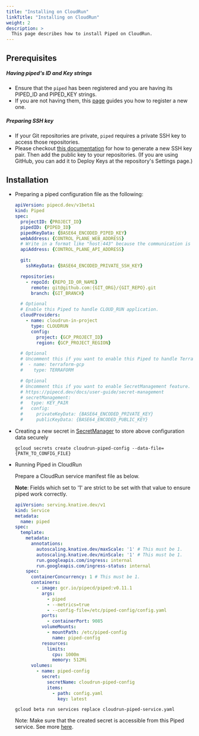 ```yaml
---
title: "Installing on CloudRun"
linkTitle: "Installing on CloudRun"
weight: 2
description: >
  This page describes how to install Piped on CloudRun.
---
```


## Prerequisites

##### Having piped's ID and Key strings
- Ensure that the `piped` has been registered and you are having its PIPED_ID and PIPED_KEY strings.
- If you are not having them, this [page](/docs/operator-manual/control-plane/registering-a-piped/) guides you how to register a new one.

##### Preparing SSH key
- If your Git repositories are private, `piped` requires a private SSH key to access those repositories.
- Please checkout [this documentation](https://help.github.com/en/github/authenticating-to-github/generating-a-new-ssh-key-and-adding-it-to-the-ssh-agent) for how to generate a new SSH key pair. Then add the public key to your repositories. (If you are using GitHub, you can add it to Deploy Keys at the repository's Settings page.)

## Installation

- Preparing a piped configuration file as the following:

  ``` yaml
  apiVersion: pipecd.dev/v1beta1
  kind: Piped
  spec:
    projectID: {PROJECT_ID}
    pipedID: {PIPED_ID}
    pipedKeyData: {BASE64_ENCODED_PIPED_KEY}
    webAddress: {CONTROL_PLANE_WEB_ADDRESS}
    # Write in a format like "host:443" because the communication is done via gRPC.
    apiAddress: {CONTROL_PLANE_API_ADDRESS}

    git:
      sshKeyData: {BASE64_ENCODED_PRIVATE_SSH_KEY}

    repositories:
      - repoId: {REPO_ID_OR_NAME}
        remote: git@github.com:{GIT_ORG}/{GIT_REPO}.git
        branch: {GIT_BRANCH}

    # Optional
    # Enable this Piped to handle CLOUD_RUN application.
    cloudProviders:
      - name: cloudrun-in-project
        type: CLOUDRUN
        config:
          project: {GCP_PROJECT_ID}
          region: {GCP_PROJECT_REGION}

    # Optional
    # Uncomment this if you want to enable this Piped to handle Terraform application.
    #  - name: terraform-gcp
    #    type: TERRAFORM

    # Optional
    # Uncomment this if you want to enable SecretManagement feature.
    # https://pipecd.dev/docs/user-guide/secret-management
    # secretManagement:
    #   type: KEY_PAIR
    #   config:
    #     privateKeyData: {BASE64_ENCODED_PRIVATE_KEY}
    #     publicKeyData: {BASE64_ENCODED_PUBLIC_KEY}
  ```

- Creating a new secret in [SecretManager](https://cloud.google.com/secret-manager/docs/creating-and-accessing-secrets) to store above configuration data securely

  ``` console
  gcloud secrets create cloudrun-piped-config --data-file={PATH_TO_CONFIG_FILE}
  ```

- Running Piped in CloudRun

  Prepare a CloudRun service manifest file as below.

  **Note**: Fields which set to '1' are strict to be set with that value to ensure piped work correctly.

  ``` yaml
  apiVersion: serving.knative.dev/v1
  kind: Service
  metadata:
    name: piped
  spec:
    template:
      metadata:
        annotations:
          autoscaling.knative.dev/maxScale: '1' # This must be 1.
          autoscaling.knative.dev/minScale: '1' # This must be 1.
          run.googleapis.com/ingress: internal
          run.googleapis.com/ingress-status: internal
      spec:
        containerConcurrency: 1 # This must be 1.
        containers:
          - image: gcr.io/pipecd/piped:v0.11.1
            args:
              - piped
              - --metrics=true
              - --config-file=/etc/piped-config/config.yaml
            ports:
              - containerPort: 9085
            volumeMounts:
              - mountPath: /etc/piped-config
                name: piped-config
            resources:
              limits:
                cpu: 1000m
                memory: 512Mi
        volumes:
          - name: piped-config
            secret:
              secretName: cloudrun-piped-config
              items:
                - path: config.yaml
                  key: latest
  ```

  ``` console
  gcloud beta run services replace cloudrun-piped-service.yaml
  ```

  Note: Make sure that the created secret is accessible from this Piped service. See more [here](https://cloud.google.com/run/docs/configuring/secrets#access-secret).

